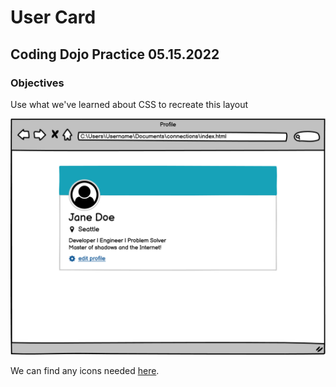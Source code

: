 # User Card

## Coding Dojo Practice 05.15.2022

### Objectives

Use what we've learned about CSS to recreate this layout

![reference](./reference.png)

We can find any icons needed [here](https://s3.us-east-1.amazonaws.com/General_V88/boomyeah2015/codingdojo/curriculum/content/chapter/1616785606__user-icons.zip).